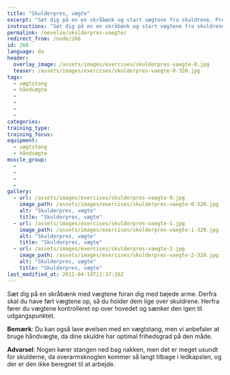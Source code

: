 ```yaml
---
title: "Skulderpres, vægte"
excerpt: "Sæt dig på en en skråbænk og start vægtene fra skuldrene. Pres op over hovedet indtil du har strakte arme. Sænk langsomt til udgangspunktet igen."
instructions: "Sæt dig på en en skråbænk og start vægtene fra skuldrene. Pres op over hovedet indtil du har strakte arme. Sænk langsomt til udgangspunktet igen."
permalink: /oevelse/skulderpres-vaegte/
redirect_from: /node/266
id: 266
language: da
header:
  overlay_image: /assets/images/exercises/skulderpres-vaegte-0.jpg
  teaser: /assets/images/exercises/skulderpres-vaegte-0-320.jpg
tags:
  - vægtstang
  - håndvægte
  - 
  - 
  - 
  - 
categories:
training_type: 
training_focus: 
equipment:
  - vægtstang
  - håndvægte
muscle_group:
  - 
  - 
  - 
  - 
gallery:
  - url: /assets/images/exercises/skulderpres-vaegte-0.jpg
    image_path: /assets/images/exercises/skulderpres-vaegte-0-320.jpg
    alt: "Skulderpres, vægte"
    title: "Skulderpres, vægte"
  - url: /assets/images/exercises/skulderpres-vaegte-1.jpg
    image_path: /assets/images/exercises/skulderpres-vaegte-1-320.jpg
    alt: "Skulderpres, vægte"
    title: "Skulderpres, vægte"
  - url: /assets/images/exercises/skulderpres-vaegte-2.jpg
    image_path: /assets/images/exercises/skulderpres-vaegte-2-320.jpg
    alt: "Skulderpres, vægte"
    title: "Skulderpres, vægte"
last_modified_at: 2011-04-19T11:37:26Z
---
```


Sæt dig på en skråbænk med vægtene foran dig med bøjede arme. Derfra skal du have ført vægtene op, så du holder dem lige over skuldrene. Herfra fører du vægtene kontrolleret op over hovedet og sænker den igen til udgangspunktet.

**Bemærk**: Du kan også lave øvelsen med en vægtstang, men vi anbefaler at bruge håndvægte, da dine skuldre har optimal frihedsgrad på den måde.

**Advarsel**: Nogen kører stangen ned bag nakken, men det er meget usundt for skulderne, da overarmsknoglen kommer så langt tilbage i ledkapslen, og der er den ikke beregnet til at arbejde.
